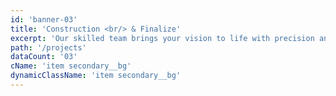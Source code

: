 ```yaml
---
id: 'banner-03'
title: 'Construction <br/> & Finalize'
excerpt: 'Our skilled team brings your vision to life with precision and expertise, adhering to the highest standards to deliver exceptional results, ready for your approval.'
path: '/projects'
dataCount: '03'
cName: 'item secondary__bg'
dynamicClassName: 'item secondary__bg'
---
```

